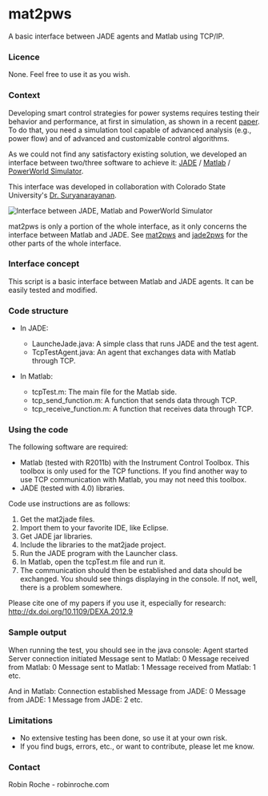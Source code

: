 # mat2pws

A basic interface between JADE agents and Matlab using TCP/IP. 

### Licence

None. Feel free to use it as you wish.

### Context

Developing smart control strategies for power systems requires testing their behavior and performance, at first in simulation, as shown in a recent [paper](http://dx.doi.org/10.1109/DEXA.2012.9). To do that, you need a simulation tool capable of advanced analysis (e.g., power flow) and of advanced and customizable control algorithms. 

As we could not find any satisfactory existing solution, we developed an interface between two/three software to achieve it: [JADE](http://jade.tilab.com/) / [Matlab](http://www.mathworks.com/products/matlab/) / [PowerWorld Simulator](http://www.powerworld.com/).

This interface was developed in collaboration with Colorado State University's [Dr. Suryanarayanan](http://www.engr.colostate.edu/~ssuryana).

![Interface between JADE, Matlab and PowerWorld Simulator](http://robinroche.com/webpage/images/Jadepw.png)

mat2pws is only a portion of the whole interface, as it only concerns the interface between Matlab and JADE. See [mat2pws](https://github.com/robinroche/mat2pws) and [jade2pws](https://github.com/robinroche/jade2pws) for the other parts of the whole interface.

### Interface concept

This script is a basic interface between Matlab and JADE agents. It can be easily tested and modified.

### Code structure

- In JADE:
  - LauncheJade.java: A simple class that runs JADE and the test agent.
  - TcpTestAgent.java: An agent that exchanges data with Matlab through TCP.

- In Matlab:
  - tcpTest.m: The main file for the Matlab side.
  - tcp_send_function.m: A function that sends data through TCP.
  - tcp_receive_function.m: A function that receives data through TCP. 


### Using the code

The following software are required:

- Matlab (tested with R2011b) with the Instrument Control Toolbox. This toolbox is only used for the TCP functions. If you find another way to use TCP communication with Matlab, you may not need this toolbox.
- JADE (tested with 4.0) libraries. 

Code use instructions are as follows:

1. Get the mat2jade files.
2. Import them to your favorite IDE, like Eclipse.
3. Get JADE jar libraries.
4. Include the libraries to the mat2jade project.
6. Run the JADE program with the Launcher class.
7. In Matlab, open the tcpTest.m file and run it.
8. The communication should then be established and data should be exchanged. You should see things displaying in the console. If not, well, there is a problem somewhere.

Please cite one of my papers if you use it, especially for research: http://dx.doi.org/10.1109/DEXA.2012.9

### Sample output

When running the test, you should see in the java console:
Agent started
Server connection initiated
Message sent to Matlab: 0
Message received from Matlab: 0
Message sent to Matlab: 1
Message received from Matlab: 1
etc.

And in Matlab:
Connection established
Message from JADE:
0
Message from JADE:
1
Message from JADE:
2
etc.

### Limitations 

- No extensive testing has been done, so use it at your own risk. 
- If you find bugs, errors, etc., or want to contribute, please let me know.

### Contact

Robin Roche - robinroche.com
